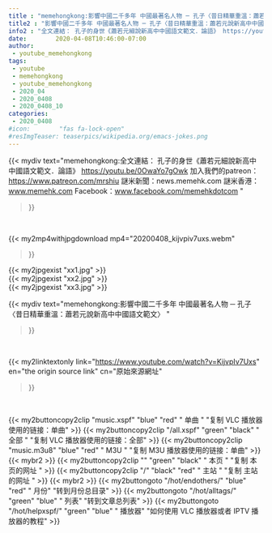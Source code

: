 ```yaml
---
title : "memehongkong:影響中國二千多年 中國最著名人物 ─ 孔子〈昔日精華重溫：蕭若元說新高中中國語文範文〉 "
title2 : "影響中國二千多年 中國最著名人物 ─ 孔子〈昔日精華重溫：蕭若元說新高中中國語文範文〉 "
info2 : "全文連結： 孔子的身世《蕭若元細說新高中中國語文範文．論語》 https://youtu.be/0OwaYo7gOwk  加入我們的patreon：https://www.patreon.com/mrshiu 謎米新聞：news.memehk.com 謎米香港： www.memehk.com Facebook：www.facebook.com/memehkdotcom "
date:        2020-04-08T10:46:00-07:00
author:
 - youtube_memehongkong
tags:
 - youtube
 - memehongkong
 - youtube_memehongkong
 - 2020_04
 - 2020_0408
 - 2020_0408_10
categories:
 - 2020_0408
#icon:        "fas fa-lock-open"
#resImgTeaser: teaserpics/wikipedia.org/emacs-jokes.png
---
```


{{< mydiv text="memehongkong:全文連結： 孔子的身世《蕭若元細說新高中中國語文範文．論語》 https://youtu.be/0OwaYo7gOwk  加入我們的patreon：https://www.patreon.com/mrshiu 謎米新聞：news.memehk.com 謎米香港： www.memehk.com Facebook：www.facebook.com/memehkdotcom "
>}}
<br>


{{< my2mp4withjpgdownload mp4="20200408_kijvpiv7uxs.webm"
>}}

{{< my2jpgexist "xx1.jpg" >}}<br>
{{< my2jpgexist "xx2.jpg" >}}<br>
{{< my2jpgexist "xx3.jpg" >}}<br>



{{< mydiv text="memehongkong:影響中國二千多年 中國最著名人物 ─ 孔子〈昔日精華重溫：蕭若元說新高中中國語文範文〉 "
>}}
<br>

{{< my2linktextonly link="https://www.youtube.com/watch?v=KijvpIv7Uxs"
en="the origin source link" cn="原始來源網址"
>}}


<br>

{{< my2buttoncopy2clip "music.xspf"        "blue"   "red"    " 单曲 "  "复制 VLC 播放器使用的链接：单曲" >}} {{< my2buttoncopy2clip "/all.xspf"         "green"  "black"  " 全部 "  "复制 VLC 播放器使用的链接：全部" >}} {{< my2buttoncopy2clip "music.m3u8"        "blue"   "red"    " M3U  "    "复制 M3U 播放器使用的链接：单曲" >}} {{< mybr2 >}} {{< my2buttoncopy2clip ""                  "green"  "black"  " 本页 "    "复制 本页的网址 " >}} {{< my2buttoncopy2clip "/"                 "black"  "red"    " 主站 "    "复制 主站的网址 " >}} {{< mybr2 >}} {{< my2buttongoto      "/hot/endothers/"   "blue"   "red"    " 月份"   "转到月份总目录" >}} {{< my2buttongoto      "/hot/alltags/"     "green"  "blue"   " 列表"   "转到文章总列表" >}} {{< my2buttongoto      "/hot/helpxspf/"    "green"  "blue"   " 播放器" "如何使用 VLC 播放器或者 IPTV 播放器的教程" >}} 
